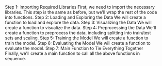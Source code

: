 Step 1: Importing Required Libraries
First, we need to import the necessary libraries. This step is the same as before, but we'll wrap the rest of the code into functions.
Step 2: Loading and Exploring the Data
We will create a function to load and explore the data.
Step 3: Visualizing the Data
We will create a function to visualize the data.
Step 4: Preprocessing the Data
We'll create a function to preprocess the data, including splitting into train/test sets and scaling.
Step 5: Training the Model
We will create a function to train the model.
Step 6: Evaluating the Model
We will create a function to evaluate the model.
Step 7: Main Function to Tie Everything Together
Finally, we'll create a main function to call all the above functions in sequence.

